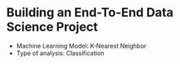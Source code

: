 # Building an End-To-End Data Science Project 
- Machine Learning Model: K-Nearest Neighbor
- Type of analysis: Classification
